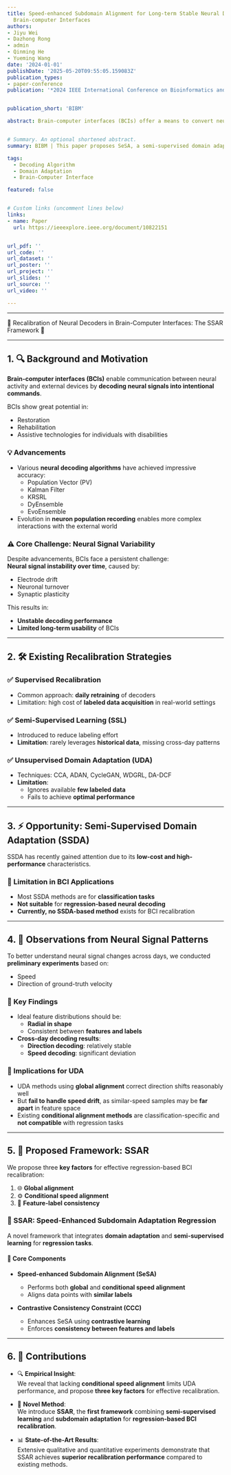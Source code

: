 ```yaml
---
title: Speed-enhanced Subdomain Alignment for Long-term Stable Neural Decoding in
  Brain-computer Interfaces
authors:
- Jiyu Wei
- Dazhong Rong
- admin
- Qinming He
- Yueming Wang
date: '2024-01-01'
publishDate: '2025-05-20T09:55:05.159083Z'
publication_types:
- paper-conference
publication: '*2024 IEEE International Conference on Bioinformatics and Biomedicine*'


publication_short: 'BIBM'

abstract: Brain-computer interfaces (BCIs) offer a means to convert neural signals into control signals, providing a potential restoration of movement for people with paralysis. Despite their promise, BCIs face a significant challenge in maintaining decoding accuracy over time due to neural nonstationarities. While current recalibration techniques address this issue to a degree, they either fail to adequately exploit the limited labeled data, fail to perform conditional alignment in regression tasks, or overlook the signal correlation between data from two days. This paper proposes a novel Speed-enhanced Subdomain Alignment (SeSA) framework, integrating semi-supervised learning with domain adaptation techniques in regressive neural decoding. Specifically, SeSA carries out two alignments (i.e., global alignment and conditional speed alignment) to achieve recalibration. Our comprehensive set of experiments, both qualitative and quantitative, substantiate the superior recalibration performance and robustness of our proposed SeSA.


# Summary. An optional shortened abstract.
summary: BIBM | This paper proposes SeSA, a semi-supervised domain adaptation framework that improves BCI recalibration by aligning both global and speed-specific neural features, achieving robust decoding across days despite neural nonstationarities.

tags:
  - Decoding Algorithm
  - Domain Adaptation
  - Brain-Computer Interface

featured: false


# Custom links (uncomment lines below)
links:
- name: Paper
  url: https://ieeexplore.ieee.org/document/10822151


url_pdf: ''
url_code: ''
url_dataset: ''
url_poster: ''
url_project: ''
url_slides: ''
url_source: ''
url_video: ''

---
```


---

🔶 Recalibration of Neural Decoders in Brain-Computer Interfaces: The SSAR Framework 🔶

---

## 1. 🔍 Background and Motivation

**Brain-computer interfaces (BCIs)** enable communication between neural activity and external devices by **decoding neural signals into intentional commands**.

BCIs show great potential in:
- Restoration
- Rehabilitation
- Assistive technologies for individuals with disabilities

### 💡 Advancements

- Various **neural decoding algorithms** have achieved impressive accuracy:
  - Population Vector (PV)
  - Kalman Filter
  - KRSRL
  - DyEnsemble
  - EvoEnsemble
- Evolution in **neuron population recording** enables more complex interactions with the external world

### ⚠️ Core Challenge: Neural Signal Variability

Despite advancements, BCIs face a persistent challenge:  
**Neural signal instability over time**, caused by:
- Electrode drift
- Neuronal turnover
- Synaptic plasticity

This results in:
- **Unstable decoding performance**
- **Limited long-term usability** of BCIs

---

## 2. 🛠️ Existing Recalibration Strategies

### ✅ Supervised Recalibration
- Common approach: **daily retraining** of decoders
- Limitation: high cost of **labeled data acquisition** in real-world settings

### ✅ Semi-Supervised Learning (SSL)
- Introduced to reduce labeling effort
- **Limitation**: rarely leverages **historical data**, missing cross-day patterns

### ✅ Unsupervised Domain Adaptation (UDA)
- Techniques: CCA, ADAN, CycleGAN, WDGRL, DA-DCF
- **Limitation**:
  - Ignores available **few labeled data**
  - Fails to achieve **optimal performance**

---

## 3. ⚡ Opportunity: Semi-Supervised Domain Adaptation (SSDA)

SSDA has recently gained attention due to its **low-cost and high-performance** characteristics.

### 🧱 Limitation in BCI Applications
- Most SSDA methods are for **classification tasks**
- **Not suitable** for **regression-based neural decoding**
- **Currently, no SSDA-based method** exists for BCI recalibration

---

## 4. 🧪 Observations from Neural Signal Patterns

To better understand neural signal changes across days, we conducted **preliminary experiments** based on:
- Speed
- Direction of ground-truth velocity

### 🧭 Key Findings

- Ideal feature distributions should be:
  - **Radial in shape**
  - Consistent between **features and labels**
- **Cross-day decoding results**:
  - **Direction decoding**: relatively stable
  - **Speed decoding**: significant deviation

### 🔄 Implications for UDA
- UDA methods using **global alignment** correct direction shifts reasonably well
- But **fail to handle speed drift**, as similar-speed samples may be **far apart** in feature space
- Existing **conditional alignment methods** are classification-specific and **not compatible** with regression tasks

---

## 5. 🚀 Proposed Framework: SSAR

We propose three **key factors** for effective regression-based BCI recalibration:
1. 🌐 **Global alignment**
2. ⚙️ **Conditional speed alignment**
3. 🔗 **Feature-label consistency**

### 🧠 SSAR: Speed-Enhanced Subdomain Adaptation Regression

A novel framework that integrates **domain adaptation** and **semi-supervised learning** for **regression tasks**.

#### 🧩 Core Components

- **Speed-enhanced Subdomain Alignment (SeSA)**  
  - Performs both **global** and **conditional speed alignment**  
  - Aligns data points with **similar labels**

- **Contrastive Consistency Constraint (CCC)**  
  - Enhances SeSA using **contrastive learning**  
  - Enforces **consistency between features and labels**

---

## 6. 🎯 Contributions

- 🔍 **Empirical Insight**:  
  We reveal that lacking **conditional speed alignment** limits UDA performance, and propose **three key factors** for effective recalibration.

- 🧠 **Novel Method**:  
  We introduce **SSAR**, the **first framework** combining **semi-supervised learning** and **subdomain adaptation** for **regression-based BCI recalibration**.

- 📊 **State-of-the-Art Results**:  
  Extensive qualitative and quantitative experiments demonstrate that SSAR achieves **superior recalibration performance** compared to existing methods.
